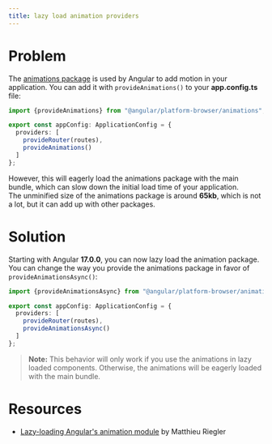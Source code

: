 ```yaml
---
title: lazy load animation providers
---
```


# Problem

The [animations package](https://angular.dev/guide/animations) is used by Angular to add motion in your application.
You can add it with `provideAnimations()` to your **app.config.ts** file:

```typescript
import {provideAnimations} from "@angular/platform-browser/animations";

export const appConfig: ApplicationConfig = {
  providers: [
    provideRouter(routes),
    provideAnimations()
  ]
};
```

However, this will eagerly load the animations package with the main bundle, which can slow down the initial load time of your application.  
The unminified size of the animations package is around **65kb**, which is not a lot, but it can add up with other packages.


# Solution

Starting with Angular **17.0.0**, you can now lazy load the animation package.  
You can change the way you provide the animations package in favor of `provideAnimationsAsync()`:

```typescript
import {provideAnimationsAsync} from "@angular/platform-browser/animations";

export const appConfig: ApplicationConfig = {
  providers: [
    provideRouter(routes),
    provideAnimationsAsync()
  ]
};
```

> **Note:** This behavior will only work if you use the animations in lazy loaded components. Otherwise, the animations will be eagerly loaded with the main bundle.

# Resources

- [Lazy-loading Angular's animation module](https://riegler.fr/blog/2023-10-04-animations-async) by Matthieu Riegler

